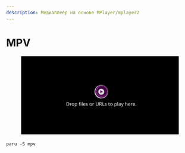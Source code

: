 ```yaml
---
description: Медиаплеер на основе MPlayer/mplayer2
---
```


# MPV

<figure><img src="../../.gitbook/assets/image (1).png" alt=""><figcaption></figcaption></figure>

```shell
paru -S mpv
```
